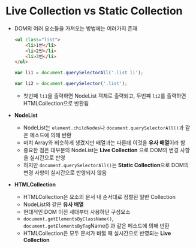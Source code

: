 # Live Collection vs Static Collection

- DOM의 여러 요소들을 가져오는 방법에는 여러가지 존재

  ```html
  <ul class="list">
      <li>1번</li>
      <li>2번</li>
      <li>3번</li>
  </ul>
  ```

  ```javascript
  var li1 = document.querySelectorAll('.list li');
  
  var li2 = document.querySelector('.list');
  ```

  - 첫번째 `li1`을 출력하면 NodeList 객체로 출력되고, 두번쨰 `li2`를 출력하면 HTMLCollection으로 반환됨

- **NodeList**
  - NodeList는 `element.childNodes`나 `document.querySelectorAll()`과 같은 메소드에 의해 반환
  - 마치 Array와 비슷하게 생겼지만 배열과는 다른데 이것을 **유사 배열**이라 함
  - 중요한 점은 대부분의 NodeList는 **Live Collection** 으로 DOM의 변경 사항을 실시간으로 반영
  - 하지만 `document.querySelectorAll()`는 **Static Collection**으로 DOM의 변경 사항이 실시간으로 반영되지 않음

- **HTMLCollection**
  - HTMLCollection은 요소의 문서 내 순서대로 정렬된 일반 Collection
  - NodeList와 같은 **유사 배열**
  - 현대적인 DOM 이전 세대부터 사용하던 구성요소
  - `document.getElementsByClassName()`, `document.getElementsByTag`Name() 과 같은 메소드에 의해 반환
  - HTMLCollection은 모두 문서가 바뀔 때 실시간으로 반영되는 **Live Collection**